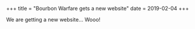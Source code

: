 +++
title = "Bourbon Warfare gets a new website"
date = 2019-02-04
+++ 

We are getting a new website... Wooo!
